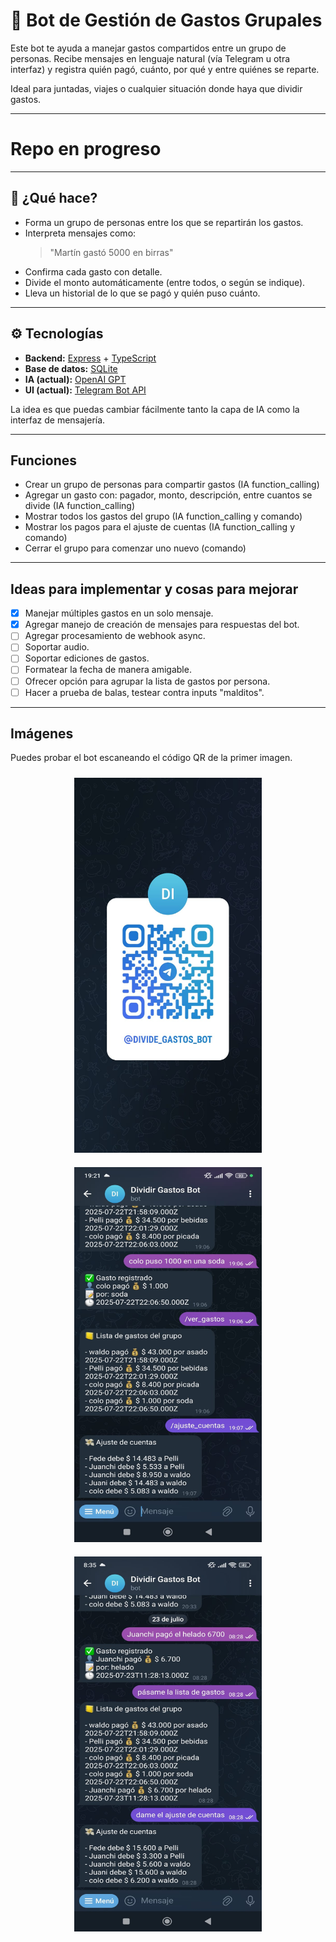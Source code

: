 # 🤖 Bot de Gestión de Gastos Grupales

Este bot te ayuda a manejar gastos compartidos entre un grupo de personas. Recibe mensajes en lenguaje natural (vía Telegram u otra interfaz) y registra quién pagó, cuánto, por qué y entre quiénes se reparte.

Ideal para juntadas, viajes o cualquier situación donde haya que dividir gastos.

---

# Repo en progreso

---

## 🚀 ¿Qué hace?

- Forma un grupo de personas entre los que se repartirán los gastos.
- Interpreta mensajes como:
  > "Martín gastó 5000 en birras"
- Confirma cada gasto con detalle.
- Divide el monto automáticamente (entre todos, o según se indique).
- Lleva un historial de lo que se pagó y quién puso cuánto.

---

## ⚙️ Tecnologías

- **Backend:** [Express](https://expressjs.com/) + [TypeScript](https://www.typescriptlang.org/)
- **Base de datos:** [SQLite](https://www.sqlite.org/)
- **IA (actual):** [OpenAI GPT](https://openai.com/)
- **UI (actual):** [Telegram Bot API](https://core.telegram.org/bots/api)

La idea es que puedas cambiar fácilmente tanto la capa de IA como la interfaz de mensajería.

---

## Funciones

 - Crear un grupo de personas para compartir gastos (IA function_calling)
 - Agregar un gasto con: pagador, monto, descripción, entre cuantos se divide (IA function_calling)
 - Mostrar todos los gastos del grupo (IA function_calling y comando)
 - Mostrar los pagos para el ajuste de cuentas (IA function_calling y comando)
 - Cerrar el grupo para comenzar uno nuevo (comando)

---

## Ideas para implementar y cosas para mejorar

 - [x] Manejar múltiples gastos en un solo mensaje.
 - [x] Agregar manejo de creación de mensajes para respuestas del bot.
 - [ ] Agregar procesamiento de webhook async.
 - [ ] Soportar audio.
 - [ ] Soportar ediciones de gastos.
 - [ ] Formatear la fecha de manera amigable.
 - [ ] Ofrecer opción para agrupar la lista de gastos por persona.
 - [ ] Hacer a prueba de balas, testear contra inputs "malditos".

---

## Imágenes

Puedes probar el bot escaneando el código QR de la primer imagen.

<div align="center">
  <img src="./images/bot-qr.jpeg" alt="Demo 2" width="300" height="600" style="margin: 10px"/>
  <img src="./images/demo-2.jpeg" alt="Demo 2" width="300" height="600" style="margin: 10px"/>
  <img src="./images/demo-2.2.jpeg" alt="Demo 2.2" width="300" height="600" style="margin: 10px"/>
</div>
